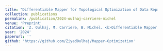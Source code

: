 ```yaml
---
title: "Differentiable Mapper for Topological Optimization of Data Representation"
collection: publications
permalink: /publication/2024-oulhaj-carriere-michel
venue: 'Preprint'
citation: 'Z. Oulhaj, M. Carrière, B. Michel. <b>Differentiable Mapper for Topological Optimization of Data Representation</b>, <i>Preprint</i>, 2024'
year: '2024'
paperurl: ''
github: 'https://github.com/ZiyadOulhaj/Mapper-Optimization'
---
```

